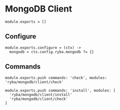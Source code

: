 
# MongoDB Client

    module.exports = []

## Configure

    module.exports.configure = (ctx) ->
      mongodb = ctx.config.ryba.mongodb ?= {}

## Commands

    module.exports.push commands: 'check', modules: 'ryba/mongodb/client/check'

    module.exports.push commands: 'install', modules: [
      'ryba/mongodb/client/install'
      'ryba/mongodb/client/check'
    ]
